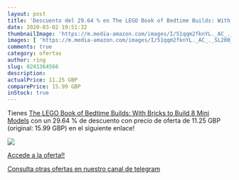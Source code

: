 ```yaml
---
layout: post
title: 'Descuento del 29.64 % en The LEGO Book of Bedtime Builds: With Br'
date: 2020-03-02 19:51:32
thumbnailImage: 'https://m.media-amazon.com/images/I/51qqm2fknYL._AC_._SL200_.jpg'
images: [ 'https://m.media-amazon.com/images/I/51qqm2fknYL._AC_._SL200_.jpg' ]
comments: true
category: ofertas
author: ring
slug: 0241364566
description:
actualPrice: 11.25 GBP
comparePrice: 15.99 GBP
inStock: true
---
```


Tienes [The LEGO Book of Bedtime Builds: With Bricks to Build 8 Mini Models](https://www.amazon.com/dp/0241364566/?tag=redken08-20) con un 29.64 % de descuento con precio de oferta de 11.25 GBP (original: 15.99 GBP) en el siguiente enlace!

[![](https://m.media-amazon.com/images/I/51qqm2fknYL._AC_._SL200_.jpg)](https://www.amazon.com/dp/0241364566/?tag=redken08-20)

[Accede a la oferta!!](https://www.amazon.com/dp/0241364566/?tag=redken08-20)

[Consulta otras ofertas en nuestro canal de telegram](https://t.me/s/ofertas25)
